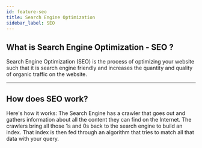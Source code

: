 ```yaml
---
id: feature-seo
title: Search Engine Optimization
sidebar_label: SEO
---
```


## What is Search Engine Optimization - SEO ?

Search Engine Optimization (SEO) is the process of optimizing your website such that it is search engine 
friendly and increases the quantity and quality of organic traffic on the website.

---

## How does SEO work?

Here's how it works: The Search Engine has a crawler that goes out and gathers information about all the 
content they can find on the Internet. The crawlers bring all those 1s and 0s back to the search engine to 
build an index. That index is then fed through an algorithm that tries to match all that data with your query.


<script async src="//pagead2.googlesyndication.com/pagead/js/adsbygoogle.js"></script>
<ins class="adsbygoogle"
     style="display:block"
     data-ad-client="ca-pub-7586505628408924"
     data-ad-slot="5652642939"
     data-ad-format="auto"></ins>
<script>
(adsbygoogle = window.adsbygoogle || []).push({});
</script>  

<script src="https://codefund.io/scripts/fefc6de5-a0ce-46e8-a15d-f43733b5b454/embed.js"></script>
<div id="codefund_ad"></div>
